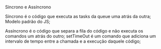 Síncrono e Assíncrono

Síncrono é o código que executa as tasks da queue uma atrás da outra;
Modelo padrão do JS;

Assíncrono é o código que separa a fila do código e não executa os comandos um atrás do outro;
setTimeOut é um comando que adiciona um intervalo de tempo entre a chamada e a execução daquele código;